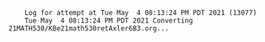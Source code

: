         Log for attempt at Tue May  4 08:13:24 PM PDT 2021 (13077)
        Tue May  4 08:13:24 PM PDT 2021 Converting 21MATH530/KBe21math530retAxler6B3.org...
